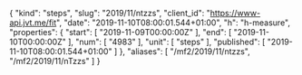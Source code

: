 {
  "kind": "steps",
  "slug": "2019/11/ntzzs",
  "client_id": "https://www-api.jvt.me/fit",
  "date": "2019-11-10T08:00:01.544+01:00",
  "h": "h-measure",
  "properties": {
    "start": [
      "2019-11-09T00:00:00Z"
    ],
    "end": [
      "2019-11-10T00:00:00Z"
    ],
    "num": [
      "4983"
    ],
    "unit": [
      "steps"
    ],
    "published": [
      "2019-11-10T08:00:01.544+01:00"
    ]
  },
  "aliases": [
    "/mf2/2019/11/ntzzs",
    "/mf2/2019/11/nTzzs"
  ]
}
